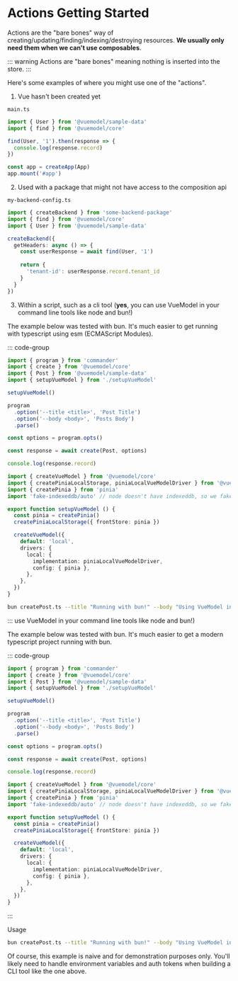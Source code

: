 # Actions Getting Started
Actions are the "bare bones" way of creating/updating/finding/indexing/destroying resources. **We usually only need them when we can't use composables**.

::: warning
Actions are "bare bones" meaning nothing is inserted into the store.
:::

Here's some examples of where you might use one of the "actions".

1. Vue hasn't been created yet

`main.ts`
```ts
import { User } from '@vuemodel/sample-data'
import { find } from '@vuemodel/core'

find(User, '1').then(response => {
  console.log(response.record)
})

const app = createApp(App)
app.mount('#app')
```

2. Used with a package that might not have access to the composition api

`my-backend-config.ts`
```ts
import { createBackend } from 'some-backend-package'
import { find } from '@vuemodel/core'
import { User } from '@vuemodel/sample-data'

createBackend({
  getHeaders: async () => {
    const userResponse = await find(User, '1')
    
    return {
      'tenant-id': userResponse.record.tenant_id
    }
  }
})
```

3. Within a script, such as a cli tool (**yes**, you can use VueModel in your command line tools like node and bun!)

The example below was tested with bun. It's much easier to get running with typescript using esm (ECMAScript Modules).

::: code-group
```ts [createPost.ts]
import { program } from 'commander'
import { create } from '@vuemodel/core'
import { Post } from '@vuemodel/sample-data'
import { setupVueModel } from './setupVueModel'

setupVueModel()

program
  .option('--title <title>', 'Post Title')
  .option('--body <body>', 'Posts Body')
  .parse()

const options = program.opts()

const response = await create(Post, options)

console.log(response.record)
```

```ts [setupVueModel.ts]
import { createVueModel } from '@vuemodel/core'
import { createPiniaLocalStorage, piniaLocalVueModelDriver } from '@vuemodel/pinia-local-storage'
import { createPinia } from 'pinia'
import 'fake-indexeddb/auto' // node doesn't have indexeddb, so we fake it for this example

export function setupVueModel () {
  const pinia = createPinia()
  createPiniaLocalStorage({ frontStore: pinia })

  createVueModel({
    default: 'local',
    drivers: {
      local: {
        implementation: piniaLocalVueModelDriver,
        config: { pinia },
      },
    },
  })
}
```

```sh [Usage]
bun createPost.ts --title "Running with bun!" --body "Using VueModel in a cli tool run with bun works great!"
```

:::
 use VueModel in your command line tools like node and bun!)

The example below was tested with bun. It's much easier to get a modern typescript project running with bun.

::: code-group
```ts [createPost.ts]
import { program } from 'commander'
import { create } from '@vuemodel/core'
import { Post } from '@vuemodel/sample-data'
import { setupVueModel } from './setupVueModel'

setupVueModel()

program
  .option('--title <title>', 'Post Title')
  .option('--body <body>', 'Posts Body')
  .parse()

const options = program.opts()

const response = await create(Post, options)

console.log(response.record)
```

```ts [setupVueModel.ts]
import { createVueModel } from '@vuemodel/core'
import { createPiniaLocalStorage, piniaLocalVueModelDriver } from '@vuemodel/pinia-local-storage'
import { createPinia } from 'pinia'
import 'fake-indexeddb/auto' // node doesn't have indexeddb, so we fake it for this example

export function setupVueModel () {
  const pinia = createPinia()
  createPiniaLocalStorage({ frontStore: pinia })

  createVueModel({
    default: 'local',
    drivers: {
      local: {
        implementation: piniaLocalVueModelDriver,
        config: { pinia },
      },
    },
  })
}
```

:::

Usage
```sh
bun createPost.ts --title "Running with bun!" --body "Using VueModel in a cli tool run with bun works great!"
```

Of course, this example is naive and for demonstration purposes only. You'll likely need to handle environment variables and auth tokens when building a CLI tool like the one above.